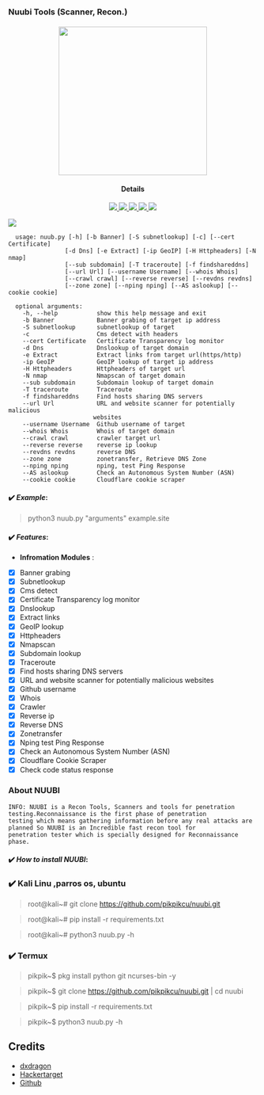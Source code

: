 ### Nuubi Tools (Scanner, Recon.)

<h4 align="center"><img src="https://raw.githubusercontent.com/pikpikcu/nuubi/master/NUUBI.png" width="300px" height="300px">
</a>
<h4 align="center">Details</h4>                
<p align="center">
  </a>
  <a href="https://ru.m.wikipedia.org/wiki/python">
    <img src="https://img.shields.io/badge/language-python3-blue.svg">
 </a>
  <a href="https://github.com/pikpikcu/nuubi">
    <img src="https://img.shields.io/badge/version-V1.0.0-green.svg">
 </a>
   <a href="https://t.me/WongNdesoCok">
   <img src="https://img.shields.io/badge/telegram--blue.svg">
   </a>
  <a href="https://github.com/pikpikcu/nuubi/releases">
   <img src="https://img.shields.io/badge/release-V1.0.0-red.svg">
   </a>
   <a href="https://github.com/pikpikcu/nuubi/blob/master/LICENSE">
   <img src="https://img.shields.io/badge/LICENSE-red.svg">
   </a>
 </a>
</p>


![](https://raw.githubusercontent.com/pikpikcu/nuubi/master/logo.png)

>     

    
      usage: nuub.py [-h] [-b Banner] [-S subnetlookup] [-c] [--cert Certificate]
                    [-d Dns] [-e Extract] [-ip GeoIP] [-H Httpheaders] [-N nmap]
                    [--sub subdomain] [-T traceroute] [-f findshareddns]
                    [--url Url] [--username Username] [--whois Whois]
                    [--crawl crawl] [--reverse reverse] [--revdns revdns]
                    [--zone zone] [--nping nping] [--AS aslookup] [--cookie cookie]

      optional arguments:
        -h, --help           show this help message and exit
        -b Banner            Banner grabing of target ip address
        -S subnetlookup      subnetlookup of target
        -c                   Cms detect with headers
        --cert Certificate   Certificate Transparency log monitor
        -d Dns               Dnslookup of target domain
        -e Extract           Extract links from target url(https/http)
        -ip GeoIP            GeoIP lookup of target ip address
        -H Httpheaders       Httpheaders of target url
        -N nmap              Nmapscan of target domain
        --sub subdomain      Subdomain lookup of target domain
        -T traceroute        Traceroute
        -f findshareddns     Find hosts sharing DNS servers
        --url Url            URL and website scanner for potentially malicious
                            websites
        --username Username  Github username of target
        --whois Whois        Whois of target domain
        --crawl crawl        crawler target url
        --reverse reverse    reverse ip lookup
        --revdns revdns      reverse DNS
        --zone zone          zonetransfer, Retrieve DNS Zone
        --nping nping        nping, test Ping Response
        --AS aslookup        Check an Autonomous System Number (ASN)
        --cookie cookie      Cloudflare cookie scraper

#### ✔️ ***Example***:

> python3 nuub.py "arguments" example.site

#### ✔️ ***Features***:

- __Infromation Modules__ :

- [x] Banner grabing
- [x] Subnetlookup
- [x] Cms detect
- [x] Certificate Transparency log monitor
- [x] Dnslookup
- [x] Extract links
- [x] GeoIP lookup 
- [x] Httpheaders
- [x] Nmapscan
- [x] Subdomain lookup
- [x] Traceroute
- [x] Find hosts sharing DNS servers
- [x] URL and website scanner for potentially malicious websites
- [x] Github username
- [x] Whois
- [x] Crawler
- [x] Reverse ip
- [x] Reverse DNS
- [x] Zonetransfer
- [x] Nping test Ping Response
- [x] Check an Autonomous System Number (ASN)
- [x] Cloudflare Cookie Scraper
- [x] Check code status response

### About NUUBI 

    INFO: NUUBI is a Recon Tools, Scanners and tools for penetration testing.Reconnaissance is the first phase of penetration       
    testing which means gathering information before any real attacks are planned So NUUBI is an Incredible fast recon tool for 
    penetration tester which is specially designed for Reconnaissance phase.

#### ✔️ ***How to install NUUBI***:

### ✔️ Kali Linu ,parros os, ubuntu

> root@kali~# git clone https://github.com/pikpikcu/nuubi.git

> root@kali~# pip install -r requirements.txt

> root@kali~# python3 nuub.py -h

### ✔️ Termux

> pikpik~$ pkg install python git ncurses-bin -y

> pikpik~$ git clone https://github.com/pikpikcu/nuubi.git | cd nuubi

> pikpik~$ pip install -r requirements.txt

> pikpik~$ python3 nuub.py -h


 Credits
------------

* [dxdragon](https://github.com/rizsyad)
* [Hackertarget](https://hackertarget.com)
* [Github](https://github.com)
